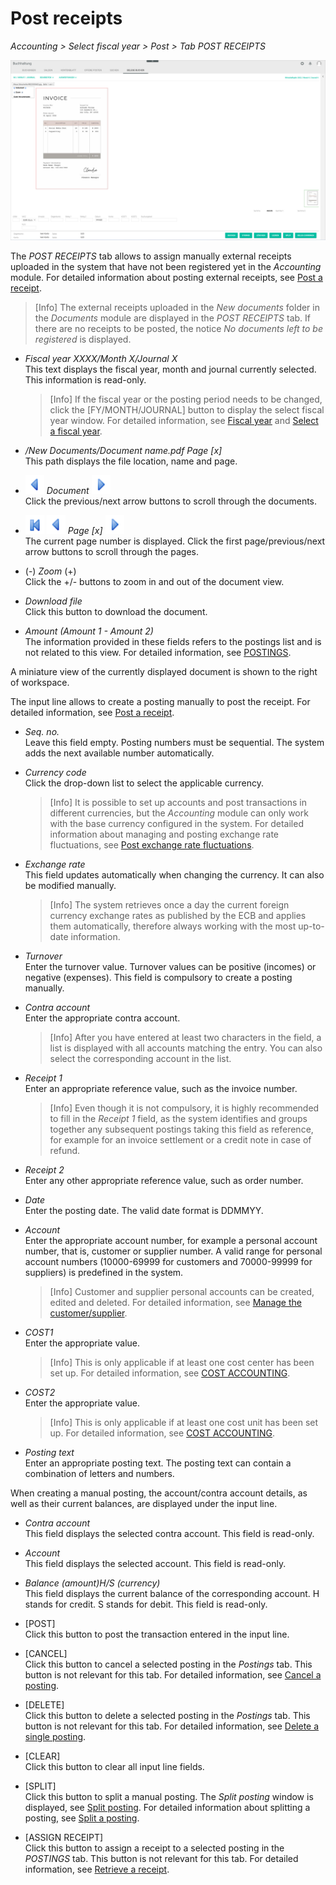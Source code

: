 # Post receipts

*Accounting > Select fiscal year > Post > Tab POST RECEIPTS*

![New receipt](../../Assets/Screenshots/RetailSuiteAccounting/Book/BookReceipts/BookReceipts.png "[New receipt]")

The *POST RECEIPTS* tab allows to assign manually external receipts uploaded in the system that have not been registered yet in the *Accounting* module. For detailed information about posting external receipts, see [Post a receipt](../Operation/10_ManageReceipts.md#post-a-receipt).

> [Info] The external receipts uploaded in the *New documents* folder in the *Documents* module are displayed in the *POST RECEIPTS* tab. If there are no receipts to be posted, the notice *No documents left to be registered* is displayed.


- *Fiscal year XXXX/Month X/Journal X*  
This text displays the fiscal year, month and journal currently selected. This information is read-only.

  > [Info] If the fiscal year or the posting period needs to be changed, click the [FY/MONTH/JOURNAL] button to display the select fiscal year window. For detailed information, see [Fiscal year](./00a_FiscalYear.md) and [Select a fiscal year](../Operation/01_SelectFiscalYear.md).


- */New Documents/Document name.pdf Page [x]*  
This path displays the file location, name and page.

- ![Previous](../../Assets/Icons/Previous.png "[Previous]") *Document* ![Next](../../Assets/Icons/Next.png "[Next]")   
Click the previous/next arrow buttons to scroll through the documents.

- ![First page](../../Assets/Icons/FirstPage02.png "[Previous]") ![First page](../../Assets/Icons/Previous.png "[Previous]") *Page [x]* ![Next](../../Assets/Icons/Next.png "[Next]")  
The current page number is displayed. Click the first page/previous/next arrow buttons to scroll through the pages.

- (-) *Zoom* (+)  
Click the +/- buttons to zoom in and out of the document view.

- *Download file*  
Click this button to download the document.


- *Amount (Amount 1 - Amount 2)*  
The information provided in these fields refers to the postings list and is not related to this view. For detailed information, see [POSTINGS](./01a_Bookings.md).


A miniature view of the currently displayed document is shown to the right of workspace.


The input line allows to create a posting manually to post the receipt. For detailed information, see [Post a receipt](../Operation/10_ManageReceipts.md#post-a-receipt).


- *Seq. no.*  
 Leave this field empty. Posting numbers must be sequential. The system adds the next available number automatically.

- *Currency code*  
Click the drop-down list to select the applicable currency.  

  > [Info] It is possible to set up accounts and post transactions in different currencies, but the *Accounting* module can only work with the base currency configured in the system. For detailed information about managing and posting exchange rate fluctuations, see [Post exchange rate fluctuations](../Operation/12_BookExchangeRateFluctuations.md).

- *Exchange rate*  
This field updates automatically when changing the currency. It can also be modified manually.

  > [Info] The system retrieves once a day the current foreign currency exchange rates as published by the ECB and applies them automatically, therefore always working with the most up-to-date information.

- *Turnover*  
Enter the turnover value. Turnover values can be positive (incomes) or negative (expenses). This field is compulsory to create a posting manually.

- *Contra account*  
Enter the appropriate contra account.

  > [Info] After you have entered at least two characters in the field, a list is displayed with all accounts matching the entry. You can also select the corresponding account in the list.

- *Receipt 1*  
Enter an appropriate reference value, such as the invoice number.

  > [Info] Even though it is not compulsory, it is highly recommended to fill in the *Receipt 1* field, as the system identifies and groups together any subsequent postings taking this field as reference, for example for an invoice settlement or a credit note in case of refund.

- *Receipt 2*  
Enter any other appropriate reference value, such as order number.

- *Date*  
Enter the posting date. The valid date format is DDMMYY.

- *Account*   
Enter the appropriate account number, for example a personal account number, that is, customer or supplier number. A valid range for personal account numbers (10000-69999 for customers and 70000-99999 for suppliers) is predefined in the system.

  > [Info] Customer and supplier personal accounts can be created, edited and deleted. For detailed information, see [Manage the customer/supplier](../Integration/05_ManageCustomerSupplier.md).

- *COST1*  
Enter the appropriate value.

  > [Info] This is only applicable if at least one cost center has been set up. For detailed information, see [COST ACCOUNTING](./02e_CostAccounting.md).

- *COST2*  
Enter the appropriate value.

  > [Info] This is only applicable if at least one cost unit has been set up. For detailed information, see [COST ACCOUNTING](./02e_CostAccounting.md).

- *Posting text*  
Enter an appropriate posting text. The posting text can contain a combination of letters and numbers.


When creating a manual posting, the account/contra account details, as well as their current balances, are displayed under the input line.

- *Contra account*  
This field displays the selected contra account. This field is read-only.

- *Account*  
This field displays the selected account. This field is read-only.

- *Balance (amount)H/S (currency)*  
This field displays the current balance of the corresponding account. H stands for credit. S stands for debit. This field is read-only.



- [POST]    
Click this button to post the transaction entered in the input line.

- [CANCEL]  
Click this button to cancel a selected posting in the *Postings* tab. This button is not relevant for this tab. For detailed information, see [Cancel a posting](../Operation/05_CancelBooking.md).

- [DELETE]    
Click this button to delete a selected posting in the *Postings* tab. This button is not relevant for this tab. For detailed information, see [Delete a single posting](../Operation/06_DeleteBookings.md#delete-a-single-posting).

- [CLEAR]    
Click this button to clear all input line fields.

- [SPLIT]    
Click this button to split a manual posting. The *Split posting* window is displayed, see [Split posting](./01a_Bookings.md#split-posting). For detailed information about splitting a posting, see [Split a posting](../Operation/09_SplitBooking.md).

- [ASSIGN RECEIPT]  
Click this button to assign a receipt to a selected posting in the *POSTINGS* tab. This button is not relevant for this tab. For detailed information, see [Retrieve a receipt](../Operation/10_ManageReceipts.md#retrieve-a-receipt).

